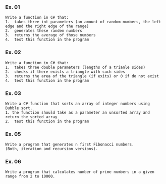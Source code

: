 ### Ex. 01
    Write a function in C# that:
    1.  takes three int parameters (an amount of random numbers, the left edge and the right edge of the range)
    2.  generates these randem numbers
    3.  returns the average of those numbers
    4.  test this function in the program

### Ex. 02
    Write a function in C# that: 
    1.  takes three double parameters (lengths of a trianle sides)
    2.  checks if there exists a triangle with such sides
    3.  returns the area of the triangle (if exits) or 0 if do not exist
    4.  test this function in the program

### Ex. 03
    Write a C# function that sorts an array of integer numbers using Bubble sort.
    1. the function should take as a parameter an unsorted array and return the sorted array
    2.  test this function in the program


### Ex. 05
    Write a program that generates n first Fibonacci numbers.
    (Both, iteration and recursion versions).

### Ex. 06
    Write a program that calculates number of prime numbers in a given range from 2 to 10000.

